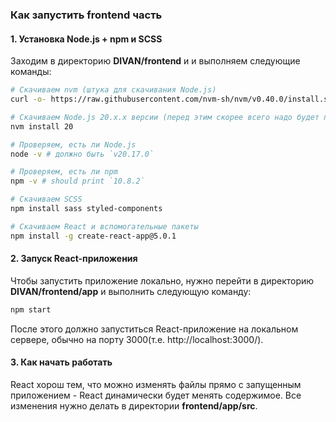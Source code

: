 
### Как запустить frontend часть

#### 1. Установка Node.js + npm и SCSS
Заходим в директорию **DIVAN/frontend** и и выполняем следующие команды:
```bash
# Скачиваем nvm (штука для скачивания Node.js)
curl -o- https://raw.githubusercontent.com/nvm-sh/nvm/v0.40.0/install.sh | bash

# Скачиваем Node.js 20.x.x версии (перед этим скорее всего надо будет перезапустить терминал) 
nvm install 20

# Проверяем, есть ли Node.js
node -v # должно быть `v20.17.0`

# Проверяем, есть ли npm 
npm -v # should print `10.8.2`

# Скачиваем SCSS
npm install sass styled-components

# Скачиваем React и вспомогательные пакеты
npm install -g create-react-app@5.0.1
```

#### 2. Запуск React-приложения

Чтобы запустить приложение локально, нужно перейти в директорию **DIVAN/frontend/app** и выполнить следующую команду:
```bash
npm start
```
После этого должно запуститься React-приложение на локальном сервере, обычно на порту 3000(т.е. http://localhost:3000/).

#### 3. Как начать работать
React хорош тем, что можно изменять файлы прямо с запущенным приложением - React динамически будет менять содержимое. Все изменения нужно делать в директории **frontend/app/src**.
